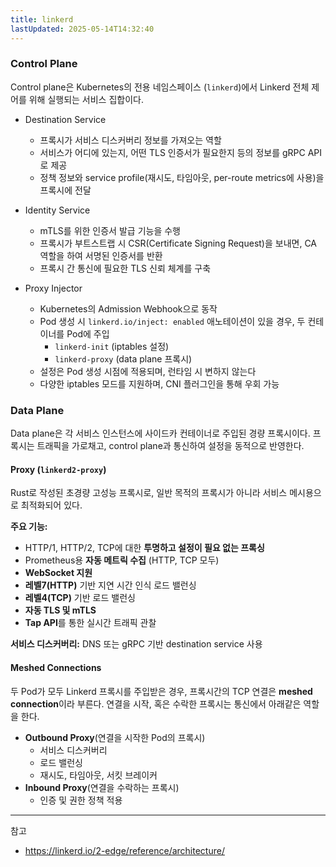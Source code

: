```yaml
---
title: linkerd
lastUpdated: 2025-05-14T14:32:40
---
```


### Control Plane

Control plane은 Kubernetes의 전용 네임스페이스 (`linkerd`)에서 Linkerd 전체 제어를 위해 실행되는 서비스 집합이다.

- Destination Service
  - 프록시가 서비스 디스커버리 정보를 가져오는 역할
  - 서비스가 어디에 있는지, 어떤 TLS 인증서가 필요한지 등의 정보를 gRPC API로 제공
  - 정책 정보와 service profile(재시도, 타임아웃, per-route metrics에 사용)을 프록시에 전달

- Identity Service
  - mTLS를 위한 인증서 발급 기능을 수행
  - 프록시가 부트스트랩 시 CSR(Certificate Signing Request)을 보내면, CA 역할을 하여 서명된 인증서를 반환
  - 프록시 간 통신에 필요한 TLS 신뢰 체계를 구축

- Proxy Injector
  - Kubernetes의 Admission Webhook으로 동작
  - Pod 생성 시 `linkerd.io/inject: enabled` 애노테이션이 있을 경우, 두 컨테이너를 Pod에 주입
    - `linkerd-init` (iptables 설정)
    - `linkerd-proxy` (data plane 프록시)
  - 설정은 Pod 생성 시점에 적용되며, 런타임 시 변하지 않는다
  - 다양한 iptables 모드를 지원하며, CNI 플러그인을 통해 우회 가능

### Data Plane

Data plane은 각 서비스 인스턴스에 사이드카 컨테이너로 주입된 경량 프록시이다. 프록시는 트래픽을 가로채고, control plane과 통신하여 설정을 동적으로 반영한다.

#### Proxy (`linkerd2-proxy`)

Rust로 작성된 초경량 고성능 프록시로, 일반 목적의 프록시가 아니라 서비스 메시용으로 최적화되어 있다.

**주요 기능:**

- HTTP/1, HTTP/2, TCP에 대한 **투명하고 설정이 필요 없는 프록싱**
- Prometheus용 **자동 메트릭 수집** (HTTP, TCP 모두)
- **WebSocket 지원**
- **레벨7(HTTP)** 기반 지연 시간 인식 로드 밸런싱
- **레벨4(TCP)** 기반 로드 밸런싱
- **자동 TLS 및 mTLS**
- **Tap API**를 통한 실시간 트래픽 관찰

**서비스 디스커버리:** DNS 또는 gRPC 기반 destination service 사용

#### Meshed Connections

두 Pod가 모두 Linkerd 프록시를 주입받은 경우, 프록시간의 TCP 연결은 **meshed connection**이라 부른다. 연결을 시작, 혹은 수락한 프록시는 통신에서 아래같은 역할을 한다.

- **Outbound Proxy**(연결을 시작한 Pod의 프록시)
  - 서비스 디스커버리
  - 로드 밸런싱
  - 재시도, 타임아웃, 서킷 브레이커
- **Inbound Proxy**(연결을 수락하는 프록시)
  - 인증 및 권한 정책 적용

---
참고

- <https://linkerd.io/2-edge/reference/architecture/>
